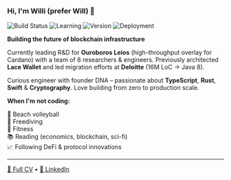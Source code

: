 ### Hi, I'm Willi (prefer Will) 👋

![Build Status](https://img.shields.io/badge/Build%20Status-Always%20Shipping-brightgreen?style=for-the-badge) ![Learning](https://img.shields.io/badge/Curiosity%20Level-100%25-blue?style=for-the-badge) ![Version](https://img.shields.io/badge/Version-Founder%20Edition-orange?style=for-the-badge) ![Deployment](https://img.shields.io/badge/Deployment-Continuous%20Learning-9C27B0?style=for-the-badge)

**Building the future of blockchain infrastructure** 

Currently leading R&D for **Ouroboros Leios** (high-throughput overlay for Cardano) with a team of 8 researchers & engineers. Previously architected **Lace Wallet** and led migration efforts at **Deloitte** (16M LoC → Java 8).

Curious engineer with founder DNA – passionate about **TypeScript**, **Rust**, **Swift** & **Cryptography**. Love building from zero to production scale.

**When I'm not coding:**

🏐 Beach volleyball  
🌊 Freediving  
💪 Fitness  
📚 Reading (economics, blockchain, sci-fi)  
📈 Following DeFi & protocol innovations  

---

[📄 Full CV](https://will-break-it.github.io) • [🔗 LinkedIn](https://linkedin.com/in/wwolff)
